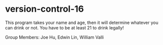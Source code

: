 # version-control-16
This program takes your name and age, then it will determine whatever you can drink or not.  You have to be at least 21 to drink legally!

Group Members: Joe Hu, Edwin Lin, William Valli
